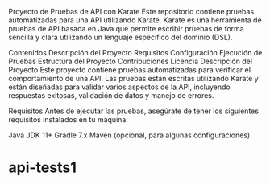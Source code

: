 Proyecto de Pruebas de API con Karate
Este repositorio contiene pruebas automatizadas para una API utilizando Karate. Karate es una herramienta de pruebas de API basada en Java que permite escribir pruebas de forma sencilla y clara utilizando un lenguaje específico del dominio (DSL).

Contenidos
Descripción del Proyecto
Requisitos
Configuración
Ejecución de Pruebas
Estructura del Proyecto
Contribuciones
Licencia
Descripción del Proyecto
Este proyecto contiene pruebas automatizadas para verificar el comportamiento de una API. Las pruebas están escritas utilizando Karate y están diseñadas para validar varios aspectos de la API, incluyendo respuestas exitosas, validación de datos y manejo de errores.

Requisitos
Antes de ejecutar las pruebas, asegúrate de tener los siguientes requisitos instalados en tu máquina:

Java JDK 11+
Gradle 7.x
Maven (opcional, para algunas configuraciones)
# api-tests1
